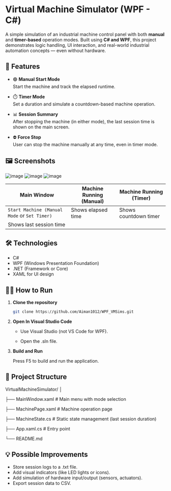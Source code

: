 # Virtual Machine Simulator (WPF - C#)

A simple simulation of an industrial machine control panel with both **manual** and **timer-based** operation modes. Built using **C# and WPF**, this project demonstrates logic handling, UI interaction, and real-world industrial automation concepts — even without hardware.

## 🚀 Features

- 🟢 **Manual Start Mode**  
  Start the machine and track the elapsed runtime.

- ⏱️ **Timer Mode**  
  Set a duration and simulate a countdown-based machine operation.

- 📊 **Session Summary**  
  After stopping the machine (in either mode), the last session time is shown on the main screen.

- ⛔ **Force Stop**  
  User can stop the machine manually at any time, even in timer mode.

## 🖼️ Screenshots

![image](https://github.com/user-attachments/assets/43a71c9d-0311-4479-a118-0294f2da2a0b)
![image](https://github.com/user-attachments/assets/0773e076-218e-41b9-9f23-ecfd4666f350)
![image](https://github.com/user-attachments/assets/04970581-110e-43a6-a06b-606c0f521458)



| Main Window              | Machine Running (Manual)     | Machine Running (Timer)      |
|--------------------------|------------------------------|-------------------------------|
| `Start Machine (Manual Mode` or `Set Timer)`   | Shows elapsed time           | Shows countdown timer         |
| Shows last session time  |                              |                               |

## 🛠️ Technologies

- C#
- WPF (Windows Presentation Foundation)
- .NET (Framework or Core)
- XAML for UI design

## 🧑‍💻 How to Run

1. **Clone the repository**
   ```bash
   git clone https://github.com/Aiman1012/WPF_VMSims.git

2. **Open In Visual Studio Code**

    - Use Visual Studio (not VS Code for WPF).
   
    - Open the .sln file.

4. **Build and Run**

    Press F5 to build and run the application.

## 📂 Project Structure

VirtualMachineSimulator/
│

├── MainWindow.xaml            # Main menu with mode selection

├── MachinePage.xaml           # Machine operation page

├── MachineState.cs            # Static state management (last session duration)

├── App.xaml.cs                # Entry point

└── README.md


## 💡 Possible Improvements

- Store session logs to a .txt file.
- Add visual indicators (like LED lights or icons).
- Add simulation of hardware input/output (sensors, actuators).
- Export session data to CSV.
